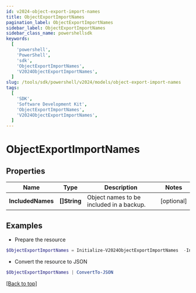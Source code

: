 ```yaml
---
id: v2024-object-export-import-names
title: ObjectExportImportNames
pagination_label: ObjectExportImportNames
sidebar_label: ObjectExportImportNames
sidebar_class_name: powershellsdk
keywords:
  [
    'powershell',
    'PowerShell',
    'sdk',
    'ObjectExportImportNames',
    'V2024ObjectExportImportNames',
  ]
slug: /tools/sdk/powershell/v2024/models/object-export-import-names
tags:
  [
    'SDK',
    'Software Development Kit',
    'ObjectExportImportNames',
    'V2024ObjectExportImportNames',
  ]
---
```


# ObjectExportImportNames

## Properties

| Name | Type | Description | Notes |
| --- | --- | --- | --- |
| **IncludedNames** | **[]String** | Object names to be included in a backup. | [optional] |

## Examples

- Prepare the resource

```powershell
$ObjectExportImportNames = Initialize-V2024ObjectExportImportNames  -IncludedNames null
```

- Convert the resource to JSON

```powershell
$ObjectExportImportNames | ConvertTo-JSON
```

[[Back to top]](#)
